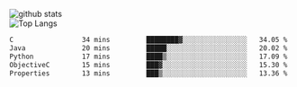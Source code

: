 ![github stats](https://github-readme-stats.vercel.app/api?username=AndreFerreira5&show_icons=true&theme=dark&count_private=true)
<br>
![Top Langs](https://github-readme-stats.vercel.app/api/top-langs/?username=AndreFerreira5&layout=compact&theme=dark)
<br>
<!--START_SECTION:waka-->

```txt
C                 34 mins         ████████▓░░░░░░░░░░░░░░░░   34.05 %
Java              20 mins         █████░░░░░░░░░░░░░░░░░░░░   20.02 %
Python            17 mins         ████▒░░░░░░░░░░░░░░░░░░░░   17.09 %
ObjectiveC        15 mins         ███▓░░░░░░░░░░░░░░░░░░░░░   15.30 %
Properties        13 mins         ███▒░░░░░░░░░░░░░░░░░░░░░   13.36 %
```

<!--END_SECTION:waka-->
